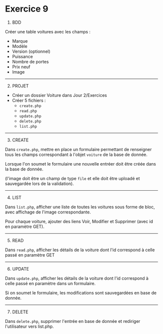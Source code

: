 # Exercice 9

1. BDD

Créer une table voitures avec les champs :
- Marque
- Modèle
- Version (optionnel)
- Puissance
- Nombre de portes
- Prix neuf
- Image

---

2. PROJET
- Créer un dossier Voiture dans Jour 2/Exercices
- Créer 5 fichiers :
    - `create.php`
    - `read.php`
    - `update.php`
    - `delete.php`
    - `list.php`

---

3. CREATE

Dans `create.php`, mettre en place un formulaire permettant de renseigner tous les champs correspondant à l'objet `voiture` de la base de donnée.

Lorsque l'on soumet le formulaire une nouvelle entréer doit être créée dans la base de donnée.

(l'image doit être un champ de type `file` et elle doit être uploadé et sauvegardée lors de la validation).

---

4. LIST

Dans `list.php`, afficher une liste de toutes les voitures sous forme de bloc, avec affichage de l'image correspondante.

Pour chaque voiture, ajouter des liens Voir, Modifier et Supprimer (avec id en paramètre GET).

---

5. READ

Dans `read.php`, afficher les détails de la voiture dont l'id correspond à celle passé en paramètre GET

---

6. UPDATE

Dans `update.php`, afficher les détails de la voiture dont l'id correspond à celle passé en paramètre dans un formulaire.

Si on soumet le formulaire, les modifications sont sauvegardées en base de donnée.

---

7. DELETE

Dans `delete.php`, supprimer l'entrée en base de donnée et rediriger l'utilisateur vers list.php.